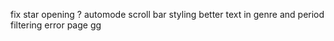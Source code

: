 fix star opening ? 
automode 
scroll bar styling
better text in genre and period filtering 
error page
gg